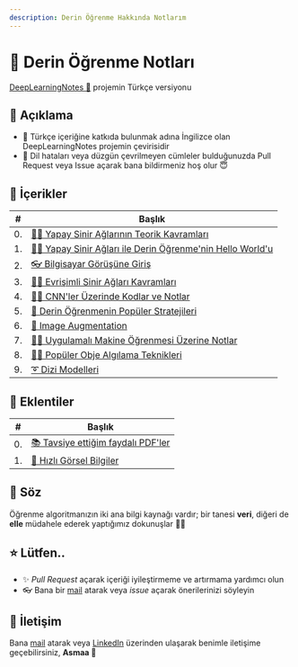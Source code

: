 ```yaml
---
description: Derin Öğrenme Hakkında Notlarım
---
```


# 💫 Derin Öğrenme Notları
[DeepLearningNotes 🦋](https://dl.asmaamir.com/) projemin Türkçe versiyonu

## 🎈 Açıklama
- 🤝 Türkçe içeriğine katkıda bulunmak adına İngilizce olan DeepLearningNotes projemin çevirisidir
- 🐛 Dil hataları veya düzgün çevrilmeyen cümleler bulduğunuzda Pull Request veya Issue açarak bana bildirmeniz hoş olur 😇

## 📑 İçerikler

| #  | Başlık                                                                  |
| -- |-------------------------------------------------------------------------|
| 0. | [👩‍🏫 Yapay Sinir Ağlarının Teorik Kavramları](./0-NNKavramları)          |
| 1. | [🙋‍♀️ Yapay Sinir Ağları ile Derin Öğrenme'nin Hello World'u](./1-HelloWorld) |
| 2. | [👓  Bilgisayar Görüşüne Giriş](./2-BilgisayarGörüşüneGiriş)            |
| 3. | [👩‍🏫 Evrişimli Sinir Ağları Kavramları](./3-CNNKonseptleri)              |
| 4. | [👩‍🔧 CNN'ler Üzerinde Kodlar ve Notlar ](./4-CNNÇalışmaları)             |
| 5. | [🚙 Derin Öğrenmenin Popüler Stratejileri](./5-DLStratejileri)          |
| 6. | [🤡 Image Augmentation](./6-ImageAugmentation)                          |
| 7. | [👷‍♀️ Uygulamalı Makine Öğrenmesi Üzerine Notlar](./7-UygulamalıML)       |
| 8. | [🕵️‍♀️ Popüler Obje Algılama Teknikleri](./8-ObjeAlgılama)                 |
| 9. | [➰ Dizi Modelleri](./9-DiziModelleri)                                  |

## 💉 Eklentiler
| #  | Başlık                                                                 |
| -- |----------------------------------------------------------------------- |
| 0. | [📚 Tavsiye ettiğim faydalı PDF'ler](./Z-FaydalıPDFler/README.md)      |
| 1. | [👀  Hızlı Görsel Bilgiler](./Z-HızlıGörselBilgiler)                   |

## 🙌 Söz
Öğrenme algoritmanızın iki ana bilgi kaynağı vardır; bir tanesi **veri**, diğeri de **elle** müdahele ederek yaptığımız dokunuşlar 🤔🚀

## ⭐ Lütfen..
- ✨ _Pull Request_ açarak içeriği iyileştirmeme ve artırmama yardımcı olun
- 👓 Bana bir [mail](mailto:asmaamirkhan.am@gmail.com) atarak veya _issue_ açarak önerilerinizi söyleyin

## 🤝 İletişim
Bana [mail](mailto:asmaamirkhan.am@gmail.com) atarak veya [LinkedIn](https://www.linkedin.com/in/asmaamirkhan/) üzerinden ulaşarak benimle iletişime geçebilirsiniz, **Asmaa 🦋**
